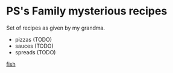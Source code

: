 # PS's Family mysterious recipes

Set of recipes as given by my grandma.

* pizzas (TODO)
* sauces (TODO)
* spreads (TODO)

[fish](./pizza.md)
